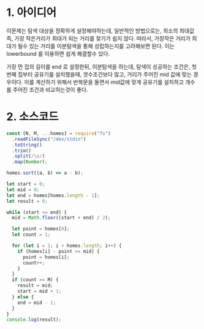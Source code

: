 # 1. 아이디어

이문제는 탐색 대상을 정확하게 설정해야하는데, 일반적인 방법으로는, 최소의 최대값 즉, 가장 작은거리가 최대가 되는 거리를 찾기가 쉽지 않다. 따라서, 가장작은 거리가 최대가 될수 있는 거리를 이분탐색을 통해 성립하는지를 고려해보면 된다. 이는 lowerbound 를 이용하면 쉽게 해결할수 있다.

가장 먼 집의 길이를 end 로 설정한뒤, 이분탐색을 하는데, 탐색이 성공하는 조건은, 첫번째 집부터 공유기를 설치했을때, 갯수조건보다 많고, 거리가 주어진 mid 값에 맞는 경우이다. 이를 계산하기 위해서 반복문을 돌면서 mid값에 맞게 공유기를 설치하고 개수를 주어진 조건과 비교하는것이 좋다.

# 2. 소스코드

```javascript
const [N, M, ...homes] = require("fs")
  .readFileSync("/dev/stdin")
  .toString()
  .trim()
  .split(/\s/)
  .map(Number);

homes.sort((a, b) => a - b);

let start = 0;
let mid = 0;
let end = homes[homes.length - 1];
let result = 0;

while (start <= end) {
  mid = Math.floor((start + end) / 2);

  let point = homes[0];
  let count = 1;

  for (let i = 1; i < homes.length; i++) {
    if (homes[i] - point >= mid) {
      point = homes[i];
      count++;
    }
  }
  if (count >= M) {
    result = mid;
    start = mid + 1;
  } else {
    end = mid - 1;
  }
}
console.log(result);
```
